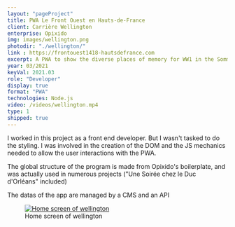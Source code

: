 ```yaml
---
layout: "pageProject"
title: PWA Le Front Ouest en Hauts-de-France
client: Carrière Wellington
enterprise: Opixido
img: images/wellington.png
photodir: "./wellington/"
link : https://frontouest1418-hautsdefrance.com
excerpt: A PWA to show the diverse places of memory for WW1 in the Somme.
year: 03/2021
keyVal: 2021.03
role: "Developer"
display: true
format: "PWA"
technologies: Node.js
video: /videos/wellington.mp4
type: 1
shipped: true
---
```

<p>I worked in this project as a front end developer. But I wasn't tasked to do the styling. 
I was involved in the creation of the DOM and the JS mechanics needed to allow the user interactions with the PWA.</p>
<p>The global structure of the program is made from Opixido's boilerplate, and was actually used in numerous projects ("Une Soirée chez le Duc d'Orléans" included) </p>
<p>The datas of the app are managed by a CMS and an API</p>
<div class="project-gallery">
    <figure itemprop="associatedMedia" itemscope itemtype="http://schema.org/ImageObject">
        <a href="{{page.photodir}}1.png" itemprop="contentUrl" data-size="362x765">
          <img class="project-image" src="{{page.photodir}}thumb-1.png" itemprop="thumbnail" alt="Home screen of wellington" />
        </a>
        <figcaption itemprop="caption description">Home screen of wellington</figcaption>
    </figure>
</div>